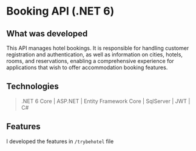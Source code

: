 # Booking API (.NET 6)

## What was developed

This API manages hotel bookings. It is responsible for handling customer registration and authentication, as well as information on cities, hotels, rooms, and reservations, enabling a comprehensive experience for applications that wish to offer accommodation booking features.

## Technologies

> .NET 6 Core | ASP.NET | Entity Framework Core | SqlServer | JWT | C#

## Features

I developed the features in ```/trybehotel``` file
